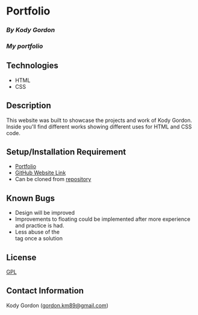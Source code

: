 # Portfolio

### _By Kody Gordon_
### _My portfolio_

## Technologies
* HTML
* CSS

## Description
This website was built to showcase the projects and work of Kody Gordon. Inside you'll find different works showing different uses for HTML and CSS code. 

## Setup/Installation Requirement
* [Portfolio](https://github.com/kody7mm/portfolio.git)
* [GitHub Website Link](https://https://kody7mm.github.io/)
* Can be cloned from [repository](https://github.com/kody7mm/portfolio.git)

## Known Bugs
* Design will be improved
* Improvements to floating could be implemented after more experience and practice is had.
* Less abuse of the <br> tag once a solution

## License
[GPL](https://choosealicense.com/licenses/gpl-3.0/)

## Contact Information
Kody Gordon (gordon.km89@gmail.com)